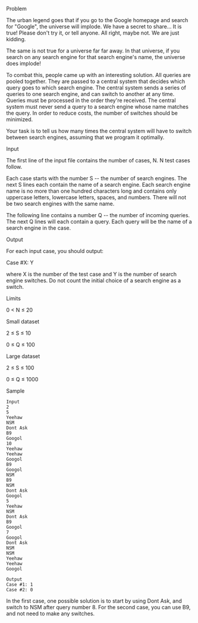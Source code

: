 Problem

The urban legend goes that if you go to the Google homepage and search for "Google", the universe will implode. We have a secret to share... It is true! Please don't try it, or tell anyone. All right, maybe not. We are just kidding.

The same is not true for a universe far far away. In that universe, if you search on any search engine for that search engine's name, the universe does implode!

To combat this, people came up with an interesting solution. All queries are pooled together. They are passed to a central system that decides which query goes to which search engine. The central system sends a series of queries to one search engine, and can switch to another at any time. Queries must be processed in the order they're received. The central system must never send a query to a search engine whose name matches the query. In order to reduce costs, the number of switches should be minimized.

Your task is to tell us how many times the central system will have to switch between search engines, assuming that we program it optimally.

Input

The first line of the input file contains the number of cases, N. N test cases follow.

Each case starts with the number S -- the number of search engines. The next S lines each contain the name of a search engine. Each search engine name is no more than one hundred characters long and contains only uppercase letters, lowercase letters, spaces, and numbers. There will not be two search engines with the same name.

The following line contains a number Q -- the number of incoming queries. The next Q lines will each contain a query. Each query will be the name of a search engine in the case.

Output

For each input case, you should output:

Case #X: Y

where X is the number of the test case and Y is the number of search engine switches. Do not count the initial choice of a search engine as a switch.

Limits

0 < N ≤ 20

Small dataset

2 ≤ S ≤ 10

0 ≤ Q ≤ 100

Large dataset

2 ≤ S ≤ 100

0 ≤ Q ≤ 1000

Sample

    Input
    2
    5
    Yeehaw
    NSM
    Dont Ask
    B9
    Googol
    10
    Yeehaw
    Yeehaw
    Googol
    B9
    Googol
    NSM
    B9
    NSM
    Dont Ask
    Googol
    5
    Yeehaw
    NSM
    Dont Ask
    B9
    Googol
    7
    Googol
    Dont Ask
    NSM
    NSM
    Yeehaw
    Yeehaw
    Googol
    
    Output
	Case #1: 1
    Case #2: 0

In the first case, one possible solution is to start by using Dont Ask, and switch to NSM after query number 8.
For the second case, you can use B9, and not need to make any switches.
